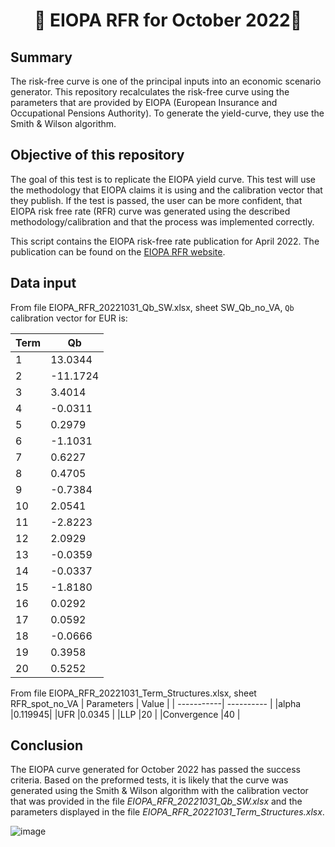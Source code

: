 <h1 align="center" style="border-botom: none">
  <b>
    🐍 EIOPA RFR for October 2022🐍     
  </b>
</h1>

## Summary
The risk-free curve is one of the principal inputs into an economic scenario generator. This repository recalculates the risk-free curve using the parameters that are provided by EIOPA (European Insurance and Occupational Pensions Authority). To generate the yield-curve, they use the Smith & Wilson algorithm.

## Objective of this repository

The goal of this test is to replicate the EIOPA yield curve. This test will use the methodology that EIOPA claims it is using and the calibration vector that they publish. If the test is passed, the user can be more confident, that EIOPA risk free rate (RFR) curve was generated using the described methodology/calibration and that the process was implemented correctly. 

This script contains the EIOPA risk-free rate publication for April 2022. The publication can be found on the [EIOPA RFR website](https://www.eiopa.europa.eu/tools-and-data/risk-free-interest-rate-term-structures_en).

## Data input
From file EIOPA_RFR_20221031_Qb_SW.xlsx, sheet SW_Qb_no_VA, `Qb` calibration vector for EUR is: 

| Term       | Qb         | 
| -----------| ---------- | 
|1|	 13.0344| 
|2|	-11.1724|
|3|	 3.4014| 
|4|	-0.0311| 
|5|	 0.2979| 
|6|	-1.1031| 
|7|	 0.6227| 
|8|	 0.4705| 
|9|	-0.7384| 
|10|	 2.0541| 
|11|	-2.8223| 
|12|	 2.0929| 
|13|	-0.0359| 
|14|	-0.0337| 
|15|	-1.8180| 
|16|	 0.0292| 
|17|	 0.0592| 
|18|	-0.0666| 
|19|	 0.3958| 
|20|	 0.5252| 

From file EIOPA_RFR_20221031_Term_Structures.xlsx, sheet RFR_spot_no_VA
| Parameters  | Value     | 
| -----------| ---------- | 
|alpha	|0.119945|
|UFR	|0.0345 |
|LLP	|20 |
|Convergence	|40 |

## Conclusion

The EIOPA curve generated for October 2022 has passed the success criteria. Based on the preformed tests, it is likely that the curve was generated using the Smith & Wilson algorithm with the calibration vector that was provided in the file *EIOPA_RFR_20221031_Qb_SW.xlsx* and the parameters displayed in the file *EIOPA_RFR_20221031_Term_Structures.xlsx*.

![image](https://user-images.githubusercontent.com/95974474/210177968-c901c5b8-96e6-47b3-9f04-857da9152c54.png)



